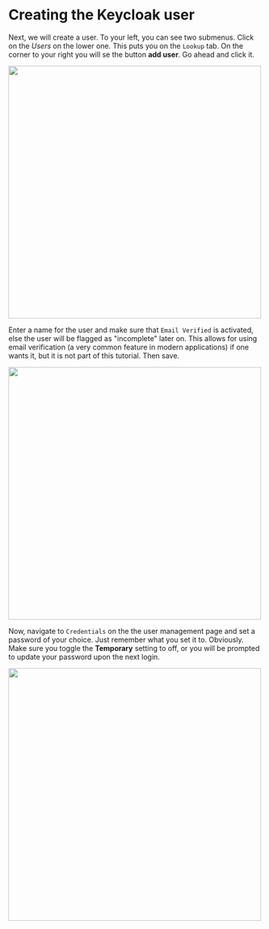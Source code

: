 # Creating the Keycloak user 

Next, we will create a user. To your left, you can see two submenus. Click on the *Users* on the lower one. This puts you on the `Lookup` tab. On the corner to your right you will se the button **add user**. Go ahead and click it.

<img src="https://github.com/wska/katacoda-scenarios/blob/main/add-login-to-python-flask-app-using-keycloak/img/3.png?raw=true" width="500">

Enter a name for the user and make sure that `Email Verified` is activated, else the user will be flagged as "incomplete" later on. This allows for using email verification (a very common feature in modern applications) if one wants it, but it is not part of this tutorial.  Then save.

<img src="https://github.com/wska/katacoda-scenarios/blob/main/add-login-to-python-flask-app-using-keycloak/img/4.png?raw=true" width="500">

Now, navigate to `Credentials` on the the user management page and set a password of your choice. Just remember what you set it to. Obviously. Make sure you toggle the **Temporary** setting to off, or you will be prompted to update your password upon the next login. 

<img src="https://github.com/wska/katacoda-scenarios/blob/main/add-login-to-python-flask-app-using-keycloak/img/5.png?raw=true" width="500">
